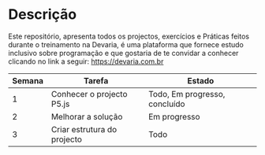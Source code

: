 # Descrição
Este repositório, apresenta todos os projectos, exercícios e Práticas feitos durante o treinamento na Devaria, é uma plataforma que fornece estudo inclusivo sobre programação e que gostaria de te convidar a conhecer clicando no link a seguir: https://devaria.com.br

| Semana | Tarefa |	Estado |
|--------|--------|--------|
| 1 | Conhecer o projecto P5.js| Todo, Em progresso, concluído|
| 2	| Melhorar a solução| Em progresso |
| 3	| Criar estrutura do projecto|Todo |
